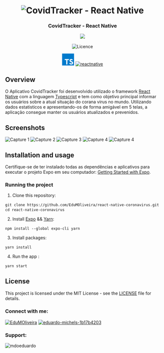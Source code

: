 
<h1 align="center">
<img
		alt="CovidTracker - React Native"
		src="https://edumoliveira.github.io/lp-corona/src/assets/img/logo-black-sm.png">
</h1>
<h3 align="center">
	CovidTracker - React Native
</h3>

<p align="center">
	<img src="https://edumoliveira.github.io/lp-corona/src/assets/img/group_mockup.png" width="500">
</p>

<p align="center">
	<img alt="Licence" src="https://img.shields.io/github/license/EduMOliveira/react-native-coronavirus.svg?style=flat-square">
</p>


<p align="center">
 <a href="https://www.typescriptlang.org/" target="_blank">
 <img src="https://raw.githubusercontent.com/devicons/devicon/master/icons/typescript/typescript-original.svg" alt="typescript" width="40" height="40"/></a>
 <a href="https://reactnative.dev/" target="_blank"> 
 <img src="https://reactnative.dev/img/header_logo.svg" alt="reactnative" width="40" height="40"/></a>
</p>

## Overview

O Aplicativo CovidTracker foi desenvolvido utilizado o framework [React Native](https://reactnative.dev/) com a linguagem [Typescript](https://www.typescriptlang.org/) e tem como objetivo principal informar os usuários sobre a atual situação do corana virus no mundo. Utilizando dados estatisticos e apresentando-os de forma amigável em 5 telas, a aplicação consegue manter os usuários atualizados e prevenidos.



## Screenshots
<p float="left">
<img
		width="170"
		alt="Capture 1"
		src="https://i.imgur.com/ETcNjke.png">
<img
		width="170"
		alt="Capture 2"
		src="https://i.imgur.com/Kv5hWOr.png">
<img
		width="170"
		alt="Capture 3"
		src="https://i.imgur.com/A5SDcw2.png">
<img
		width="170"
		alt="Capture 4"
		src="https://i.imgur.com/sqiqcER.png">
<img
		width="170"
		alt="Capture 4"
		src="https://i.imgur.com/NDJwbfN.png">
</p>

## Installation and usage

Certifique-se de ter instalado todas as dependências e aplicativos para executar o projeto Expo em seu computador: [Getting Started with Expo](https://docs.expo.io/).


### Running the project

1. Clone this repository:

```
git clone https://github.com/EduMOliveira/react-native-coronavirus.git
cd react-native-coronavirus
```

2. Install [Expo](https://docs.expo.io/workflow/expo-cli/) && [Yarn](https://classic.yarnpkg.com/en/docs/install#windows-stable):

```
npm install --global expo-cli yarn
```
3. Install packages:

```
yarn install
```
4. Run the app :

```bash
yarn start
```

## License

This project is licensed under the MIT License - see the [LICENSE](https://github.com/EduMOliveira/react-native-coronavirus/blob/master/LICENSE) file for details.

<h3 align="left">Connect with me:</h3>  
<p align="left">  
<a href="https://github.com/EduMOliveira" target="blank"><img align="center" src="https://raw.githubusercontent.com/rahuldkjain/github-profile-readme-generator/master/src/images/icons/Social/github.svg" alt="EduMOliveira" height="30" width="40" /></a> 
<a href="https://linkedin.com/in/eduardo-michels-1b17b4203" target="blank"><img align="center" src="https://raw.githubusercontent.com/rahuldkjain/github-profile-readme-generator/master/src/images/icons/Social/linked-in-alt.svg" alt="eduardo-michels-1b17b4203" height="30" width="40"/></a> 
</p>

<h3 align="left">Support:</h3>  
<p><a href="https://www.buymeacoffee.com/mdoeduardo"> <img align="left" src="https://cdn.buymeacoffee.com/buttons/v2/default-yellow.png" height="50" width="210" alt="mdoeduardo" /></a></p><br><br>
